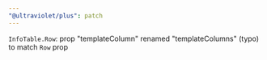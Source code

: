 ```yaml
---
"@ultraviolet/plus": patch
---
```


`InfoTable.Row`: prop "templateColumn" renamed "templateColumns" (typo) to match `Row` prop